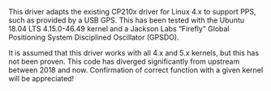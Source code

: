 This driver adapts the existing CP210x driver for Linux 4.x to support PPS,
such as provided by a USB GPS.  This has been tested with the Ubuntu 18.04
LTS 4.15.0-46.49 kernel and a Jackson Labs &ldquo;Firefly&rdquo; Global
Positioning System Disciplined Oscillator (GPSDO).

It is assumed that this driver works with all 4.x and 5.x kernels, but this has
not been proven.  This code has diverged significantly from upstream between
2018 and now.  Confirmation of correct function with a given kernel will be
appreciated!
